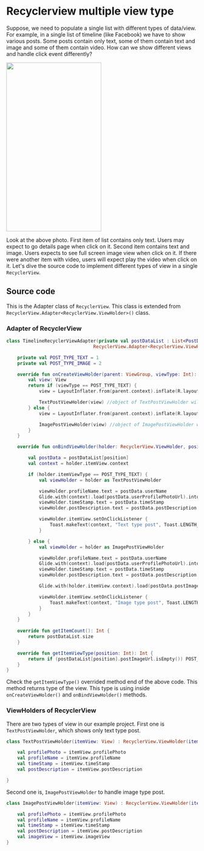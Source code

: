 # Recyclerview multiple view type

Suppose, we need to populate a single list with different types of data/view. For example, in a single list of timeline (like Facebook) we have to show various posts. Some posts contain only text, some of them contain text and image and some of them contain video. How can we show different views and handle click event differently?

<img src="https://raw.githubusercontent.com/hasancse91/recyclerview-multiple-view-type/master/data/Screenshot.png" width="250" height="444" />

Look at the above photo. First item of list contains only text. Users may expect to go details page when click on it. Second item contains text and image. Users expects to see full screen image view when click on it. If there were another item with video, users will expect play the video when click on it. Let's dive the source code to implement different types of view in a single `RecyclerView`.

## Source code
This is the Adapter class of `RecyclerView`. This class is extended from `RecyclerView.Adapter<RecyclerView.ViewHolder>()` class.
### Adapter of RecyclerView
```kotlin
class TimelineRecyclerViewAdapter(private val postDataList : List<PostData>): 
                                RecyclerView.Adapter<RecyclerView.ViewHolder>() {

    private val POST_TYPE_TEXT = 1
    private val POST_TYPE_IMAGE = 2

    override fun onCreateViewHolder(parent: ViewGroup, viewType: Int): RecyclerView.ViewHolder {
        val view: View
        return if (viewType == POST_TYPE_TEXT) {
            view = LayoutInflater.from(parent.context).inflate(R.layout.item_text_post, parent, false)

            TextPostViewHolder(view) //object of TextPostViewHolder will return
        } else {
            view = LayoutInflater.from(parent.context).inflate(R.layout.item_image_post, parent, false)

            ImagePostViewHolder(view) //object of ImagePostViewHolder will return
        }
    }

    override fun onBindViewHolder(holder: RecyclerView.ViewHolder, position: Int) {

        val postData = postDataList[position]
        val context = holder.itemView.context

        if (holder.itemViewType == POST_TYPE_TEXT) {
            val viewHolder = holder as TextPostViewHolder

            viewHolder.profileName.text = postData.userName
            Glide.with(context).load(postData.userProfilePhotoUrl).into(viewHolder.profilePhoto)
            viewHolder.timeStamp.text = postData.timeStamp
            viewHolder.postDescription.text = postData.postDescription

            viewHolder.itemView.setOnClickListener {
                Toast.makeText(context, "Text type post", Toast.LENGTH_SHORT).show()
            }

        } else {
            val viewHolder = holder as ImagePostViewHolder

            viewHolder.profileName.text = postData.userName
            Glide.with(context).load(postData.userProfilePhotoUrl).into(viewHolder.profilePhoto)
            viewHolder.timeStamp.text = postData.timeStamp
            viewHolder.postDescription.text = postData.postDescription

            Glide.with(holder.itemView.context).load(postData.postImageUrl).into(viewHolder.imageView)

            viewHolder.itemView.setOnClickListener {
                Toast.makeText(context, "Image type post", Toast.LENGTH_SHORT).show()
            }
        }
    }
    
    override fun getItemCount(): Int {
        return postDataList.size
    }

    override fun getItemViewType(position: Int): Int {
        return if (postDataList[position].postImageUrl.isEmpty()) POST_TYPE_TEXT else POST_TYPE_IMAGE
    }
}
```
Check the `getItemViewType()` overrided method end of the above code. This method returns type of the view. This type is using inside `onCreateViewHolder()` and `onBindViewHolder()` methods.
### ViewHolders of RecyclerView
There are two types of view in our example project. First one is `TextPostViewHolder`, which shows only text type post.
```kotlin
class TextPostViewHolder(itemView: View) : RecyclerView.ViewHolder(itemView) {

    val profilePhoto = itemView.profilePhoto
    val profileName = itemView.profileName
    val timeStamp = itemView.timeStamp
    val postDescription = itemView.postDescription

}
```
Second one is, `ImagePostViewHolder` to handle image type post.
```kotlin
class ImagePostViewHolder(itemView: View) : RecyclerView.ViewHolder(itemView) {

    val profilePhoto = itemView.profilePhoto
    val profileName = itemView.profileName
    val timeStamp = itemView.timeStamp
    val postDescription = itemView.postDescription
    val imageView = itemView.imageView
}
```
